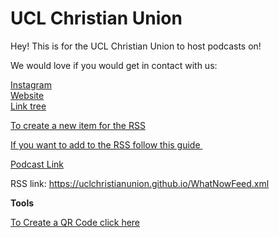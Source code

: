 # UCL Christian Union

Hey! This is for the UCL Christian Union to host podcasts on!

We would love if you would get in contact with us: <br>

<a href = "https://www.instagram.com/ucl.cu" > Instagram </a> <br>
<a href = "https://uclchristianunion.wixsite.com/uclcu" > Website </a> <br>
<a href = "https://linktr.ee/ucl.cu" > Link tree </a> <br>


<a href = "https://uclchristianunion.github.io/ItemCreator/ItemCreator.html"> To create a new item for the RSS </a>

<a href ="https://uclchristianunion.github.io/AddItemGuide.html"> If you want to add to the RSS follow this guide </a>

<a href="https://open.spotify.com/show/1QuL94lfutdVuvbhYROArS"> Podcast  Link</a>

RSS link: https://uclchristianunion.github.io/WhatNowFeed.xml



<b> Tools </b>

<a href ="https://uclchristianunion.github.io/Tools/QR"> To Create a QR Code click here </a>
